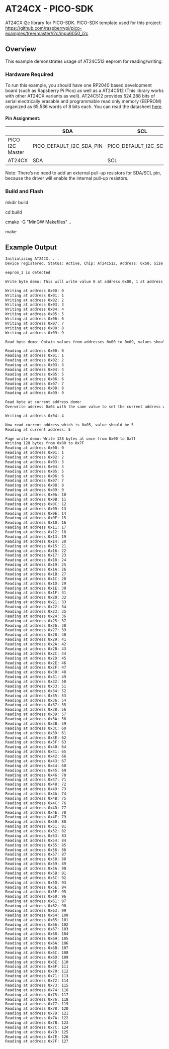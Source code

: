 # AT24CX - PICO-SDK

AT24CX i2c library for PICO-SDK.
PICO-SDK template used for this project: https://github.com/raspberrypi/pico-examples/tree/master/i2c/mpu6050_i2c

## Overview

This example demonstrates usage of AT24C512 eeprom for reading/writing.

### Hardware Required

To run this example, you should have one RP2040 based development board (such as Rapsberry Pi Pico) as well as a AT24C512 (This library works with other AT24CX variants as well). AT24C512 provides 524,288 bits of serial electrically erasable and programmable read only memory (EEPROM) organized as 65,536 words of 8 bits each. You can read the datasheet [here](http://ww1.microchip.com/downloads/en/devicedoc/doc1116.pdf).

#### Pin Assignment:

|                  | SDA                      | SCL                      |
| ---------------- | ------------------------ | ------------------------ |
| PICO I2C Master  | PICO_DEFAULT_I2C_SDA_PIN | PICO_DEFAULT_I2C_SCL_PIN |
| AT24CX           | SDA                      | SCL                      |


Note: There’s no need to add an external pull-up resistors for SDA/SCL pin, because the driver will enable the internal pull-up resistors.

### Build and Flash

mkdir build

cd build

cmake -G "MinGW Makefiles" ..

make

## Example Output

```bash
Initializing AT24CX. . .
Device registered. Status: Active, Chip: AT24C512, Address: 0x50, Size: 65535

eeprom_1 is detected

Write byte demo: This will write value 0 at address 0x00, 1 at address 0x01 and so on

Writing at address 0x00: 0
Writing at address 0x01: 1
Writing at address 0x02: 2
Writing at address 0x03: 3
Writing at address 0x04: 4
Writing at address 0x05: 5
Writing at address 0x06: 6
Writing at address 0x07: 7
Writing at address 0x08: 8
Writing at address 0x09: 9

Read byte demo: Obtain values from addresses 0x00 to 0x09, values should be from 0 to 9 respectively

Reading at address 0x00: 0
Reading at address 0x01: 1
Reading at address 0x02: 2
Reading at address 0x03: 3
Reading at address 0x04: 4
Reading at address 0x05: 5
Reading at address 0x06: 6
Reading at address 0x07: 7
Reading at address 0x08: 8
Reading at address 0x09: 9

Read byte at current address demo:
Overwrite address 0x04 with the same value to set the current address which will be 0x05

Writing at address 0x04: 4

Now read current address which is 0x05, value should be 5
Reading at current address: 5

Page write demo: Write 128 bytes at once from 0x00 to 0x7f
Writing 128 bytes from 0x00 to 0x7F
Reading at address 0x00: 0
Reading at address 0x01: 1
Reading at address 0x02: 2
Reading at address 0x03: 3
Reading at address 0x04: 4
Reading at address 0x05: 5
Reading at address 0x06: 6
Reading at address 0x07: 7
Reading at address 0x08: 8
Reading at address 0x09: 9
Reading at address 0x0A: 10
Reading at address 0x0B: 11
Reading at address 0x0C: 12
Reading at address 0x0D: 13
Reading at address 0x0E: 14
Reading at address 0x0F: 15
Reading at address 0x10: 16
Reading at address 0x11: 17
Reading at address 0x12: 18
Reading at address 0x13: 19
Reading at address 0x14: 20
Reading at address 0x15: 21
Reading at address 0x16: 22
Reading at address 0x17: 23
Reading at address 0x18: 24
Reading at address 0x19: 25
Reading at address 0x1A: 26
Reading at address 0x1B: 27
Reading at address 0x1C: 28
Reading at address 0x1D: 29
Reading at address 0x1E: 30
Reading at address 0x1F: 31
Reading at address 0x20: 32
Reading at address 0x21: 33
Reading at address 0x22: 34
Reading at address 0x23: 35
Reading at address 0x24: 36
Reading at address 0x25: 37
Reading at address 0x26: 38
Reading at address 0x27: 39
Reading at address 0x28: 40
Reading at address 0x29: 41
Reading at address 0x2A: 42
Reading at address 0x2B: 43
Reading at address 0x2C: 44
Reading at address 0x2D: 45
Reading at address 0x2E: 46
Reading at address 0x2F: 47
Reading at address 0x30: 48
Reading at address 0x31: 49
Reading at address 0x32: 50
Reading at address 0x33: 51
Reading at address 0x34: 52
Reading at address 0x35: 53
Reading at address 0x36: 54
Reading at address 0x37: 55
Reading at address 0x38: 56
Reading at address 0x39: 57
Reading at address 0x3A: 58
Reading at address 0x3B: 59
Reading at address 0x3C: 60
Reading at address 0x3D: 61
Reading at address 0x3E: 62
Reading at address 0x3F: 63
Reading at address 0x40: 64
Reading at address 0x41: 65
Reading at address 0x42: 66
Reading at address 0x43: 67
Reading at address 0x44: 68
Reading at address 0x45: 69
Reading at address 0x46: 70
Reading at address 0x47: 71
Reading at address 0x48: 72
Reading at address 0x49: 73
Reading at address 0x4A: 74
Reading at address 0x4B: 75
Reading at address 0x4C: 76
Reading at address 0x4D: 77
Reading at address 0x4E: 78
Reading at address 0x4F: 79
Reading at address 0x50: 80
Reading at address 0x51: 81
Reading at address 0x52: 82
Reading at address 0x53: 83
Reading at address 0x54: 84
Reading at address 0x55: 85
Reading at address 0x56: 86
Reading at address 0x57: 87
Reading at address 0x58: 88
Reading at address 0x59: 89
Reading at address 0x5A: 90
Reading at address 0x5B: 91
Reading at address 0x5C: 92
Reading at address 0x5D: 93
Reading at address 0x5E: 94
Reading at address 0x5F: 95
Reading at address 0x60: 96
Reading at address 0x61: 97
Reading at address 0x62: 98
Reading at address 0x63: 99
Reading at address 0x64: 100
Reading at address 0x65: 101
Reading at address 0x66: 102
Reading at address 0x67: 103
Reading at address 0x68: 104
Reading at address 0x69: 105
Reading at address 0x6A: 106
Reading at address 0x6B: 107
Reading at address 0x6C: 108
Reading at address 0x6D: 109
Reading at address 0x6E: 110
Reading at address 0x6F: 111
Reading at address 0x70: 112
Reading at address 0x71: 113
Reading at address 0x72: 114
Reading at address 0x73: 115
Reading at address 0x74: 116
Reading at address 0x75: 117
Reading at address 0x76: 118
Reading at address 0x77: 119
Reading at address 0x78: 120
Reading at address 0x79: 121
Reading at address 0x7A: 122
Reading at address 0x7B: 123
Reading at address 0x7C: 124
Reading at address 0x7D: 125
Reading at address 0x7E: 126
Reading at address 0x7F: 127

```
